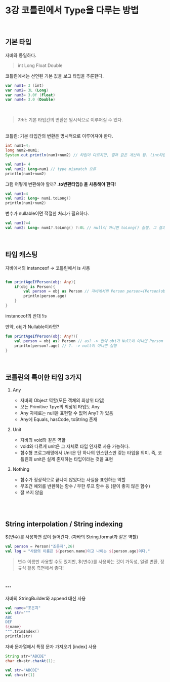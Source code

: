 # 3강 코틀린에서 Type을 다루는 방법

<br>

## 기본 타입
자바와 동일하다.
> int Long Float Double

코틀린에서는 선언된 기본 값을 보고 타입을 추론한다.
~~~ kotlin
var num1= 3 (int)
var num2= 3L (Long)
var num3= 3.0f (Float)
var num4= 3.0 (Double)
~~~

<br>

> 자바: 기본 타입간의 변환은 암시적으로 이루어질 수 있다. 
<br>
코틀린: 기본 타입간의 변환은 명시적으로 이루어져야 한다. 

<br>

~~~ java
int num1=4;
long num2=num1;
System.out.println(num1+num2) // 타입이 다르지만, 결과 값은 계산이 됨. (int타입 -> long으로 암시적으로 변경됨)
~~~

~~~ kotlin
val num1= 4
val num2: Long=num1 // type mismatch 오류
println(num1+num2)
~~~
그럼 어떻게 변환해야 할까?  **.to변환타입() 을 사용해야 한다!**

~~~ kotlin
val num1=4
val num2: Long= num1.toLong()
println(num1+num2)
~~~
변수가 nullable이면 적절한 처리가 필요하다.
~~~ kotlin
val num1?=4
val num2: Long= num1?.toLong() ?:0L // null이 아니면 toLong() 실행, 그 결과가 null이면 0L 반환
~~~
<br>

## 타입 캐스팅
자바에서의 instanceof -> 코틀린에서 is 사용
~~~ kotlin

fun printAgeIfPerson(obj: Any){
    if(obj is Person){
        val person = obj as Person // 자바에서의 Person person=(Person)obj;와 동일 -> as Person은 생략 가능 -> 따라서 val person= obj으로 사용 가능! 
        println(person.age)
    }
}
~~~


instanceof의 반대 !is

만약, obj가 Nullable이라면?
~~~ kotlin
fun printAgeIfPerson(obj: Any?){
    val person = obj as? Person // as? -> 만약 obj가 Null이 아니면 Person 타입으로 변환, null이면 'obj as? Person' 전체가 null이 됨
    println(person?.age) // ?. -> null이 아니면 실행
}
~~~
<br>

## 코틀린의 특이한 타입 3가지
1. Any
    - 자바의 Object 역할(모든 객체의 최상위 타입)
    - 모든 Primitive Tpye의 최상위 타입도 Any
    - Any 자체로는 null을 표현할 수 없어 Any? 가 있음
    - Any에 Equals, hasCode, toString 존재
2. Unit
    - 자바의 void와 같은 역할
    - void와 다르게 unit은 그 자체로 타입 인자로 사용 가능하다.
    - 함수형 프로그래밍에서 Unit은 단 하나의 인스턴스만 갖는 타입을 의미. 즉, 코틀린의 unit은 실제 존재하는 타입이라는 것을 표현

3. Nothing
    - 함수가 정상적으로 끝나지 않았다는 사실을 표현하는 역할
    - 무조건 예외를 반환하는 함수 / 무한 루프 함수 등 (끝이 좋지 않은 함수)
    - 잘 쓰지 않음

<br>
<br>

## String interpolation / String indexing
${변수}를 사용하면 값이 들어간다. (자바의 String.format과 같은 역할)
~~~kotlin
val person = Person("조은지",26)
val log = "사람의 이름은 ${person.name}이고 나이는 ${person.age}이다."
~~~

> 변수 이름만 사용할 수도 있지만, ${변수}를 사용하는 것이 가독성, 일괄 변환, 정규식 활용 측면에서 좋다!

<br>


""" <br>

자바의 StringBuilder와 append 대신 사용

~~~kotlin
val name="조은지"
val str="""
ABC
DEF
${name}
""".trimIndex()
println(str)
~~~


자바 문자열에서 특정 문자 가져오기 [index] 사용
~~~java
String str="ABCDE"
char ch=str.charAt(1);
~~~

~~~kotlin
val str="ABCDE"
val ch=str[1]
~~~




